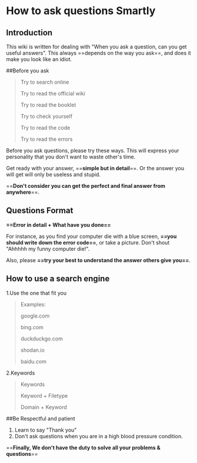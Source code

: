 # How to ask questions Smartly

## Introduction

This wiki is written for dealing with "When you ask a question, can you get useful answers". This always ==depends on the way you ask==, and does it make you look like an idiot.

##Before you ask

> Try to search online
>
> Try to read the official wiki
>
> Try to read the booklet
>
> Try to check yourself
>
> Try to read the code
>
> Try to read the errors

Before you ask questions, please try these ways. This will express your personality that you don't want to waste other's time.

Get ready with your answer, ==**simple but in detail**==. Or the answer you will get will only be useless and stupid.

==**Don't consider you can get the perfect and final answer from anywhere**==.

## Questions Format

**==Error in detail + What have you done==**

For instance, as you find your computer die with a blue screen, **==you should write down the error code==**, or take a picture. Don't shout "Ahhhhh my funny computer die!".

Also, please **==try your best to understand the answer others give you==**. 

## How to use a search engine

1.Use the one that fit you

> Examples:
>
> google.com
>
> bing.com
>
> duckduckgo.com
>
> shodan.io
>
> baidu.com

2.Keywords

> Keywords
>
> Keyword + Filetype
>
> Domain + Keyword

##Be Respectful and patient

1. Learn to say "Thank you"
2. Don't ask questions when you are in a high blood pressure condition.

==**Finally, We don't have the duty to solve all your problems & questions**==
